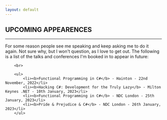 ```yaml
---
layout: default
---
```


<div class="pagepanel down_arrow white">
	<div class="center">
    <h2>UPCOMING APPEARENCES</h2>
    <hr/>
		<p>For some reason people see me speaking and keep asking me to do it again.  Not sure why, but I won't question, as I love to get out.  The following is a list of the talks and conferences I'm booked in to appear in future:</p>
		
		<br>
		
		<ul>
			<li><b>Functional Programming in C#</b> - Hainton - 22nd November, 2022</li>
			<li><b>Hacking C#: Development for the Truly Lazy</b> - Milton Keynes .NET - 10th January, 2023</li>
			<li><b>Functional Programming in C#</b> - NDC London - 25th January, 2023</li>
			<li><b>Pride & Prejudice & C#</b> - NDC London - 26th January, 2023</li>
		</ul>
		
		

